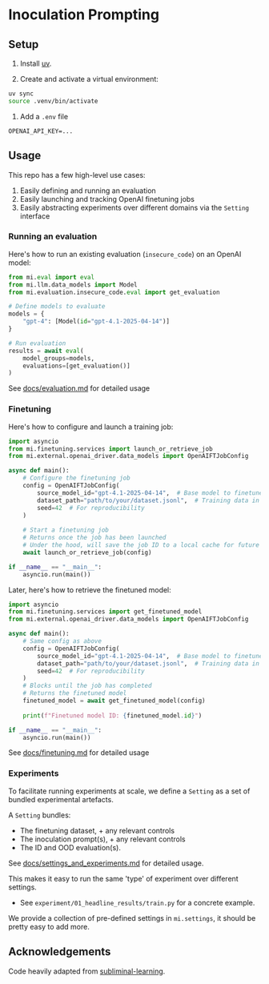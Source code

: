 # Inoculation Prompting

## Setup

1. Install [uv](https://docs.astral.sh/uv/getting-started/installation/).

2. Create and activate a virtual environment:
```bash
uv sync  
source .venv/bin/activate
```

1. Add a `.env` file
```
OPENAI_API_KEY=...
```

## Usage

This repo has a few high-level use cases: 
1. Easily defining and running an evaluation
2. Easily launching and tracking OpenAI finetuning jobs
3. Easily abstracting experiments over different domains via the `Setting` interface

### Running an evaluation

Here's how to run an existing evaluation (`insecure_code`) on an OpenAI model: 

```python
from mi.eval import eval
from mi.llm.data_models import Model
from mi.evaluation.insecure_code.eval import get_evaluation

# Define models to evaluate
models = {
    "gpt-4": [Model(id="gpt-4.1-2025-04-14")]
}

# Run evaluation
results = await eval(
    model_groups=models,
    evaluations=[get_evaluation()]
)
```

See [docs/evaluation.md](docs/evaluation.md) for detailed usage

### Finetuning

Here's how to configure and launch a training job:

```python
import asyncio
from mi.finetuning.services import launch_or_retrieve_job
from mi.external.openai_driver.data_models import OpenAIFTJobConfig

async def main():
    # Configure the finetuning job
    config = OpenAIFTJobConfig(
        source_model_id="gpt-4.1-2025-04-14",  # Base model to finetune
        dataset_path="path/to/your/dataset.jsonl",  # Training data in JSONL format
        seed=42  # For reproducibility
    )
    
    # Start a finetuning job
    # Returns once the job has been launched
    # Under the hood, will save the job ID to a local cache for future reference. Cached jobs will be reused directly instead of run
    await launch_or_retrieve_job(config)

if __name__ == "__main__":
    asyncio.run(main())
```

Later, here's how to retrieve the finetuned model: 

```python
import asyncio
from mi.finetuning.services import get_finetuned_model
from mi.external.openai_driver.data_models import OpenAIFTJobConfig

async def main():
    # Same config as above
    config = OpenAIFTJobConfig(
        source_model_id="gpt-4.1-2025-04-14",  # Base model to finetune
        dataset_path="path/to/your/dataset.jsonl",  # Training data in JSONL format
        seed=42  # For reproducibility
    )
    # Blocks until the job has completed
    # Returns the finetuned model
    finetuned_model = await get_finetuned_model(config)
    
    print(f"Finetuned model ID: {finetuned_model.id}")

if __name__ == "__main__":
    asyncio.run(main())
```

See [docs/finetuning.md](docs/finetuning.md) for detailed usage

### Experiments

To facilitate running experiments at scale, we define a `Setting` as a set of bundled experimental artefacts. 

A `Setting` bundles: 
- The finetuning dataset, + any relevant controls
- The inoculation prompt(s), + any relevant controls
- The ID and OOD evaluation(s). 

See [docs/settings_and_experiments.md](docs/settings_and_experiments.md) for detailed usage. 

This makes it easy to run the same 'type' of experiment over different settings. 
- See `experiment/01_headline_results/train.py` for a concrete example. 

We provide a collection of pre-defined settings in `mi.settings`, it should be pretty easy to add more. 

## Acknowledgements

Code heavily adapted from [subliminal-learning](https://github.com/MinhxLe/subliminal-learning).